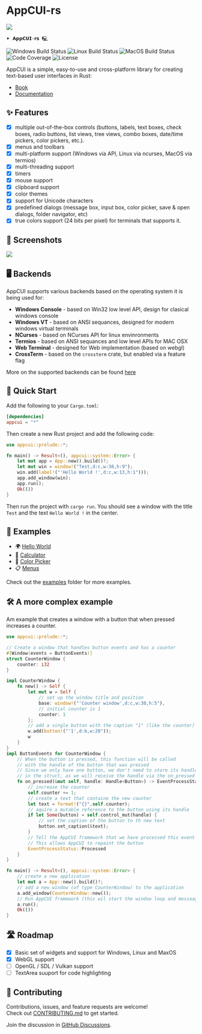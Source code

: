 # AppCUI-rs

<img src="https://raw.githubusercontent.com/gdt050579/AppCUI-rs/main/docs/chapter-1/img/logo.png" align="center" />

```                                                              
⯈ 𝗔𝗽𝗽𝗖𝗨𝗜-𝗿𝘀 🖳
```

![Windows Build Status](https://github.com/gdt050579/AppCUI-rs/actions/workflows/windows.yml/badge.svg)
![Linux Build Status](https://github.com/gdt050579/AppCUI-rs/actions/workflows/linux.yml/badge.svg)
![MacOS Build Status](https://github.com/gdt050579/AppCUI-rs/actions/workflows/macos.yml/badge.svg)
![Code Coverage](https://gist.githubusercontent.com/gdt050579/f7d7e7d56b2725a3b33a265e8a9d8e9c/raw/coverage.svg)
![License](https://img.shields.io/github/license/gdt050579/AppCUI-rs)

AppCUI is a simple, easy-to-use and cross-platform library for creating text-based user interfaces in Rust:
* [Book](https://gdt050579.github.io/AppCUI-rs/)
* [Documentation](https://docs.rs/appcui)


## ✨ Features
- [x] multiple out-of-the-box controls (buttons, labels, text boxes, check boxes, radio buttons, list views, tree views, combo boxes, date/time pickers, color pickers, etc.). 
- [x] menus and toolbars
- [x] multi-platform support (Windows via API, Linux via ncurses, MacOS via termios)
- [x] multi-threading support
- [x] timers
- [x] mouse support
- [x] clipboard support
- [x] color themes
- [x] support for Unicode characters
- [x] predefined dialogs (message box, input box, color picker, save & open dialogs, folder navigator, etc)
- [x] true colors support (24 bits per pixel) for terminals that supports it.

## 📸 Screenshots 

<img src="https://github.com/gdt050579/AppCUI-rs/raw/main/docs/chapter-1/img/appcui-rs-demo.gif" align="center" />

## 🖥️ Backends

AppCUI supports various backends based on the operating system it is being used for:

* **Windows Console** - based on Win32 low level API, design for clasical windows console
* **Windows VT** - based on ANSI sequances, designed for modern windows virtual terminals
* **NCurses** - based on NCurses API for linux envinronments
* **Termios** - based on ANSI sequances and low level APIs for MAC OSX
* **Web Terminal** - designed for Web implementation (based on webgl)
* **CrossTerm** - based on the `crossterm` crate, but enabled via a feature flag

More on the supported backends can be found [here](docs/chapter-2/backends.md)


## 🚀 Quick Start

Add the following to your `Cargo.toml`:

```toml
[dependencies]
appcui = "*"
```

Then create a new Rust project and add the following code:

```rust
use appcui::prelude::*;

fn main() -> Result<(), appcui::system::Error> {
    let mut app = App::new().build()?;
    let mut win = window!("Test,d:c,w:30,h:9");
    win.add(label!("'Hello World !',d:c,w:13,h:1")));
    app.add_window(win);
    app.run();
    Ok(())
}
```

Then run the project with `cargo run`. You should see a window with the title `Test` and the text `Hello World !` in the center.

## 🧪 Examples

- 🌍 [Hello World](examples/hello_world/)
- 🧮 [Calculator](examples/calculator/)
- 🎨 [Color Picker](examples/colorpicker/)
- 📋 [Menus](examples/menus/)

Check out the [examples](examples) folder for more examples.

## 🛠️ A more complex example

Am example that creates a window with a button that when pressed increases a counter.

```rust
use appcui::prelude::*;

// Create a window that handles button events and has a counter
#[Window(events = ButtonEvents)]
struct CounterWindow {
    counter: i32
}

impl CounterWindow {
    fn new() -> Self {
        let mut w = Self {
            // set up the window title and position
            base: window!("'Counter window',d:c,w:30,h:5"),
            // initial counter is 1
            counter: 1            
        };
        // add a single button with the caption "1" (like the counter)
        w.add(button!("'1',d:b,w:20"));
        w
    }
}
impl ButtonEvents for CounterWindow {
    // When the button is pressed, this function will be called
    // with the handle of the button that was pressed
    // Since we only have one button, we don't need to store its handle 
    // in the struct, as we will receive the handle via the on_pressed method
    fn on_pressed(&mut self, handle: Handle<Button>) -> EventProcessStatus {
        // increase the counter
        self.counter += 1;
        // create a text that containe the new counter
        let text = format!("{}",self.counter);
        // aquire a mutable reference to the button using its handle
        if let Some(button) = self.control_mut(handle) {
            // set the caption of the button to th new text
            button.set_caption(&text);
        }
        // Tell the AppCUI framework that we have processed this event
        // This allows AppCUI to repaint the button
        EventProcessStatus::Processed
    }
}

fn main() -> Result<(), appcui::system::Error> {
    // create a new application
    let mut a = App::new().build()?;
    // add a new window (of type CounterWindow) to the application
    a.add_window(CounterWindow::new());
    // Run AppCUI framework (this wil start the window loop and messaage passing)
    a.run();
    Ok(())
}
```

## 🛣️ Roadmap

- [x] Basic set of widgets and support for Windows, Linux and MaxOS
- [x] WebGL support
- [ ] OpenGL / SDL / Vulkan support
- [ ] TextArea suuport for code highlighting

## 🤝 Contributing

Contributions, issues, and feature requests are welcome!  
Check out [CONTRIBUTING.md](CONTRIBUTING.md) to get started.

Join the discussion in [GitHub Discussions](https://github.com/gdt050579/AppCUI-rs/discussions).
